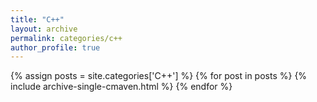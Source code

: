 ```yaml
---
title: "C++"
layout: archive
permalink: categories/c++
author_profile: true
---
```


{% assign posts = site.categories['C++'] %}
{% for post in posts %}
{% include archive-single-cmaven.html %}
{% endfor %}